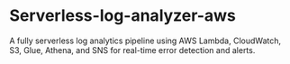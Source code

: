 # Serverless-log-analyzer-aws
A fully serverless log analytics pipeline using AWS Lambda, CloudWatch, S3, Glue, Athena, and SNS for real-time error detection and alerts.
